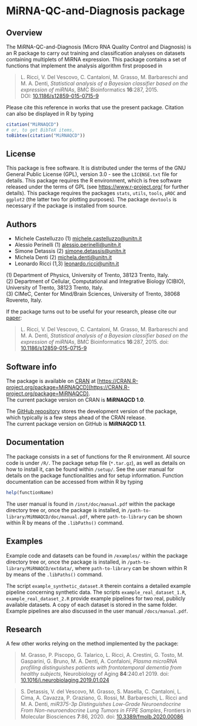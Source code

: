 # MiRNA-QC-and-Diagnosis package

## Overview

The MiRNA-QC-and-Diagnosis (Micro RNA Quality Control and Diagnosis) is an R package to carry out training and classification analyses on datasets containing multiplets of MiRNA expression. This package contains a set of functions that implement the analysis algorithm first proposed in
> L. Ricci, V. Del Vescovo, C. Cantaloni, M. Grasso, M. Barbareschi and M. A. Denti, _Statistical analysis of a Bayesian classifier based on the expression of miRNAs_, BMC Bioinformatics __16__:287, 2015.  
DOI: [10.1186/s12859-015-0715-9](https://dx.doi.org/10.1186/s12859-015-0715-9)

Please cite this reference in works that use the present package. Citation can also be displayed in R by typing
```R
citation("MiRNAQCD")
# or, to get BibTeX items,
toBibtex(citation("MiRNAQCD"))
```

## License

This package is free software. It is distributed under the terms of the GNU General Public License (GPL), version 3.0 - see the `LICENSE.txt` file for details.
This package requires the R environment, which is free software released under the terms of GPL (see https://www.r-project.org/ for further details).
This package requires the packages `stats`, `utils`, `tools`, `pROC` and `ggplot2` (the latter two for plotting purposes). The package `devtools` is necessary if the package is installed from source.


## Authors

- Michele Castelluzzo (1) michele.castelluzzo@unitn.it
- Alessio Perinelli (1) alessio.perinelli@unitn.it
- Simone Detassis (2) simone.detassis@unitn.it
- Michela Denti (2) michela.denti@unitn.it
- Leonardo Ricci (1,3) leonardo.ricci@unitn.it

(1) Department of Physics, University of Trento, 38123 Trento, Italy.  
(2) Department of Cellular, Computational and Integrative Biology (CIBIO), University of Trento, 38123 Trento, Italy.  
(3) CIMeC, Center for Mind/Brain Sciences, University of Trento, 38068 Rovereto, Italy.

If the package turns out to be useful for your research, please cite our [paper](https://dx.doi.org/10.1186/s12859-015-0715-9):  
> L. Ricci, V. Del Vescovo, C. Cantaloni, M. Grasso, M. Barbareschi and M. A. Denti, _Statistical analysis of a Bayesian classifier based on the expression of miRNAs_, BMC Bioinformatics __16__:287, 2015. doi: [10.1186/s12859-015-0715-9](https://dx.doi.org/10.1186/s12859-015-0715-9)


## Software info

The package is available on [CRAN](https://CRAN.R-project.org/) at [https://CRAN.R-project.org/package=MiRNAQCD](https://CRAN.R-project.org/package=MiRNAQCD).  
The current package version on CRAN is __MiRNAQCD 1.0__.

The [GitHub repository](https://github.com/LeonardoRicci/MiRNA-QC-and-Diagnosis) stores the development version of the package, which typically is a few steps ahead of the CRAN release.  
The current package version on GitHub is __MiRNAQCD 1.1__.


## Documentation
The package consists in a set of functions for the R environment. All source code is under `/R/`. The package setup file (`*.tar.gz`), as well as details on how to install it, can be found within `/setup/`. See the user manual for details on the package functionalities and for setup information. Function documentation can be accessed from within R by typing
```R
help(functionName)
```
The user manual is found in `/inst/doc/manual.pdf` within the package directory tree or, once the package is installed, in `/path-to-library/MiRNAQCD/doc/manual.pdf`, where `path-to-library` can be shown within R by means of the `.libPaths()` command.


## Examples

Example code and datasets can be found in `/examples/` within the package directory tree or, once the package is installed, in `/path-to-library/MiRNAQCD/extdata/`, where `path-to-library` can be shown within R by means of the `.libPaths()` command.

The script `example_synthetic_dataset.R` therein contains a detailed example pipeline concerning synthetic data. The scripts `example_real_dataset_1.R`, `example_real_dataset_2.R` provide example pipelines for two real, publicly available datasets. A copy of each dataset is stored in the same folder. Example pipelines are also discussed in the user manual `/docs/manual.pdf`.


## Research

A few other works relying on the method implemented by the package:
> M. Grasso, P. Piscopo, G. Talarico, L. Ricci, A. Crestini, G. Tosto, M. Gasparini, G. Bruno, M. A. Denti, A. Confaloni, _Plasma microRNA profiling distinguishes patients with frontotemporal dementia from healthy subjects_, Neurobiology of Aging __84__:240.e1 2019. doi: [10.1016/j.neurobiolaging.2019.01.024](https://dx.doi.org/10.1016/j.neurobiolaging.2019.01.024)

> S. Detassis, V. del Vescovo, M. Grasso, S. Masella, C. Cantaloni, L. Cima, A. Cavazza, P. Graziano, G. Rossi, M. Barbareschi, L. Ricci and M. A. Denti, _miR375-3p Distinguishes Low-Grade Neuroendocrine From Non-neuroendocrine Lung Tumors in FFPE Samples_, Frontiers in Molecular Biosciences __7__:86, 2020. doi: [10.3389/fmolb.2020.00086](https://dx.doi.org/10.3389/fmolb.2020.00086)
